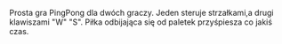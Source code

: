 Prosta gra PingPong dla dwóch graczy. Jeden steruje strzałkami,a drugi klawiszami "W" "S".
Piłka odbijająca się od paletek przyśpiesza co jakiś czas.
